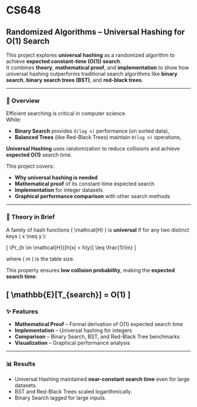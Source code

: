 # CS648
## Randomized Algorithms – Universal Hashing for O(1) Search

This project explores **universal hashing** as a randomized algorithm to achieve **expected constant-time (O(1)) search**.  
It combines **theory**, **mathematical proof**, and **implementation** to show how universal hashing outperforms traditional search algorithms like **binary search**, **binary search trees (BST)**, and **red-black trees**.

---

### 📖 Overview
Efficient searching is critical in computer science.  
While:
- **Binary Search** provides `O(log n)` performance (on sorted data),
- **Balanced Trees** (like Red-Black Trees) maintain `O(log n)` operations,  

**Universal Hashing** uses randomization to reduce collisions and achieve **expected O(1)** search time.

This project covers:
- **Why universal hashing is needed**  
- **Mathematical proof** of its constant-time expected search  
- **Implementation** for integer datasets  
- **Graphical performance comparison** with other search methods  

---

### 🔬 Theory in Brief

A family of hash functions \( \mathcal{H} \) is **universal** if for any two distinct keys \( x \neq y \):  

\[
\Pr_{h \in \mathcal{H}}[h(x) = h(y)] \leq \frac{1}{m}
\]

where \( m \) is the table size.  

This property ensures **low collision probability**, making the **expected search time**:  

\[
\mathbb{E}[T_{search}] = O(1)
\]
---

### ✨ Features
- **Mathematical Proof** – Formal derivation of O(1) expected search time  
- **Implementation** – Universal hashing for integers  
- **Comparison** – Binary Search, BST, and Red-Black Tree benchmarks  
- **Visualization** – Graphical performance analysis  

---

### 📊 Results
- Universal Hashing maintained **near-constant search time** even for large datasets.  
- BST and Red-Black Trees scaled logarithmically.  
- Binary Search lagged for large inputs.  
